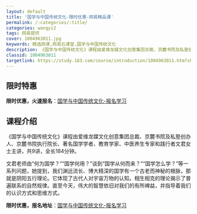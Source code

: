 ```yaml
---
layout: default
title: '国学与中国传统文化-限时优惠-网易精品课'
permalink: /:categories/:title/
categories: wangyi2
tags: 网易提供
cover: 1004963011.jpg
keywords: 精选网课,网易云课堂,国学与中国传统文化
description: 《国学与中国传统文化》课程由爱维龙媒文化创意集团总裁、京麓书院及私塾创办人、京麓书院执行院长、著名国学学者、教育学家、中
classid: 1004963011
targetlink: https://study.163.com/course/introduction/1004963011.htm?share=1&shareId=1025206652&utm_campaign=share&utm_medium=iphoneShare&utm_source=&utm_u=1025206652
---
```


## 限时特惠

**限时优惠，火速报名**：[国学与中国传统文化-报名学习](https://study.163.com/course/introduction/1004963011.htm?share=1&shareId=1025206652&utm_campaign=share&utm_medium=iphoneShare&utm_source=&utm_u=1025206652)

## 课程介绍

《国学与中国传统文化》课程由爱维龙媒文化创意集团总裁、京麓书院及私塾创办人、京麓书院执行院长、著名国学学者、教育学家、中医养生专家和践行者文君女士主讲，共9讲，全长184分钟。

文君老师由“何为国学？”“国学何用？”谈到“国学从何而来？”“国学怎么学？”等一系列问题，她提到，我们渊远流长、博大精深的国学有一个古老而神秘的根脉，那就是阴阳五行理论。它体现了古代人对宇宙万物的认知。相生相克的理论揭示了普遍联系的自然规律。直至今天，伟大的智慧依旧对我们的有所裨益，并指导着我们的认识方式和思维方式。

**限时优惠，报名地址**：[国学与中国传统文化-报名学习](https://study.163.com/course/introduction/1004963011.htm?share=1&shareId=1025206652&utm_campaign=share&utm_medium=iphoneShare&utm_source=&utm_u=1025206652)

